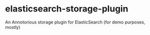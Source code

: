 elasticsearch-storage-plugin
============================

An Annotorious storage plugin for ElasticSearch (for demo purposes, mostly)